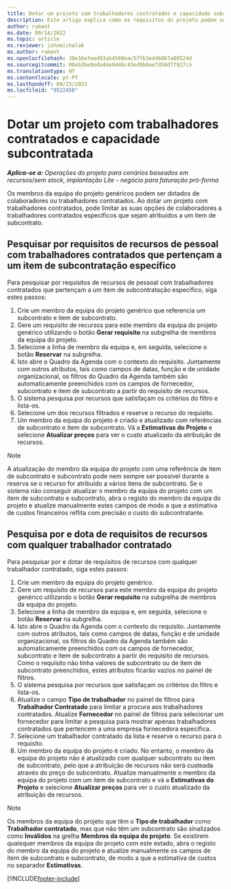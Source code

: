 ```yaml
---
title: Dotar um projeto com trabalhadores contratados e capacidade subcontratada
description: Este artigo explica como os requisitos do projeto podem ser dotados de colaboradores utilizando trabalhadores contratados ou capacidade subcontratada no Microsoft Dynamics 365 Project Operations.
author: rumant
ms.date: 09/14/2022
ms.topic: article
ms.reviewer: johnmichalak
ms.author: rumant
ms.openlocfilehash: 30e16efeed93ab4568eac57fb3ed46067a08524d
ms.sourcegitcommit: 08eb3be9eda44e9446c43ed9b6aefd58d77927c5
ms.translationtype: HT
ms.contentlocale: pt-PT
ms.lasthandoff: 09/15/2022
ms.locfileid: "9522450"
---
```

# <a name="staffing-a-project-with-contract-workers-and-subcontracted-capacity"></a>Dotar um projeto com trabalhadores contratados e capacidade subcontratada

_**Aplica-se a:** Operações do projeto para cenários baseados em recursos/sem stock, implantação Lite - negócio para faturação pró-forma_

Os membros da equipa do projeto genéricos podem ser dotados de colaboradores ou trabalhadores contratados. Ao dotar um projeto com trabalhadores contratados, pode limitar as suas opções de colaboradores a trabalhadores contratados específicos que sejam atribuídos a um item de subcontrato. 

## <a name="search-for-staff-resource-requirements-with-contract-workers-that-belong-to-a-specific-subcontract-line"></a>Pesquisar por requisitos de recursos de pessoal com trabalhadores contratados que pertençam a um item de subcontratação específico

Para pesquisar por requisitos de recursos de pessoal com trabalhadores contratados que pertençam a um item de subcontratação específico, siga estes passos:

1. Crie um membro da equipa do projeto genérico que referencia um subcontrato e item de subcontrato.
2. Gere um requisito de recursos para este membro da equipa do projeto genérico utilizando o botão **Gerar requisito** na subgrelha de membros da equipa do projeto.
3. Selecione a linha de membro da equipa e, em seguida, selecione o botão **Reservar** na subgrelha. 
4. Isto abre o Quadro da Agenda com o contexto do requisito. Juntamente com outros atributos, tais como campos de datas, função e de unidade organizacional, os filtros do Quadro da Agenda também são automaticamente preenchidos com os campos de fornecedor, subcontrato e item de subcontrato a partir do requisito de recursos.
5. O sistema pesquisa por recursos que satisfaçam os critérios do filtro e lista-os. 
6. Selecione um dos recursos filtrados e reserve o recurso do requisito. 
7. Um membro da equipa do projeto é criado e atualizado com referências de subcontrato e item de subcontrato. Vá a **Estimativas do Projeto** e selecione **Atualizar preços** para ver o custo atualizado da atribuição de recursos. 

> [!NOTE]
> A atualização do membro da equipa do projeto com uma referência de item de subcontrato e subcontrato pode nem sempre ser possível durante a reserva se o recurso for atribuído a vários itens de subcontrato. Se o sistema não conseguir atualizar o membro da equipa do projeto com um item de subcontrato e subcontrato, abra o registo do membro da equipa do projeto e atualize manualmente estes campos de modo a que a estimativa de custos financeiros reflita com precisão o custo do subcontratante.

## <a name="search-for-and-staff-resource-requirements-with-any-contract-worker"></a>Pesquisa por e dota de requisitos de recursos com qualquer trabalhador contratado

Para pesquisar por e dotar de requisitos de recursos com qualquer trabalhador contratado, siga estes passos:

1. Crie um membro da equipa do projeto genérico.
2. Gere um requisito de recursos para este membro da equipa do projeto genérico utilizando o botão **Gerar requisito** na subgrelha de membros da equipa do projeto.
3. Selecione a linha de membro da equipa e, em seguida, selecione o botão **Reservar** na subgrelha. 
4. Isto abre o Quadro da Agenda com o contexto do requisito. Juntamente com outros atributos, tais como campos de datas, função e de unidade organizacional, os filtros do Quadro da Agenda também são automaticamente preenchidos com os campos de fornecedor, subcontrato e item de subcontrato a partir do requisito de recursos. Como o requisito não tinha valores de subcontrato ou de item de subcontrato preenchidos, estes atributos ficarão vazios no painel de filtros.
5. O sistema pesquisa por recursos que satisfaçam os critérios do filtro e lista-os.
6. Atualize o campo **Tipo de trabalhador** no painel de filtros para **Trabalhador Contratado** para limitar a procura aos trabalhadores contratados. Atualize **Fornecedor** no painel de filtros para selecionar um fornecedor para limitar a pesquisa para mostrar apenas trabalhadores contratados que pertencem a uma empresa fornecedora específica.
7. Selecione um trabalhador contratado da lista e reserve o recurso para o requisito.
8. Um membro da equipa do projeto é criado. No entanto, o membro da equipa do projeto não é atualizado com qualquer subcontrato ou item de subcontrato, pelo que a atribuição de recursos não será custeada através do preço do subcontrato. Atualize manualmente o membro da equipa do projeto com um item de subcontrato e vá a **Estimativas do Projeto** e selecione **Atualizar preços** para ver o custo atualizado da atribuição de recursos.

> [!NOTE]
> Os membros da equipa do projeto que têm o **Tipo de trabalhador** como **Trabalhador contratado**, mas que não têm um subcontrato são sinalizados como **Inválidos** na grelha **Membros da equipa do projeto**. Se existirem quaisquer membros da equipa do projeto com este estado, abra o registo do membro da equipa do projeto e atualize manualmente os campos de item de subcontrato e subcontrato, de modo a que a estimativa de custos no separador **Estimativas**. 


[!INCLUDE[footer-include](../../includes/footer-banner.md)]
